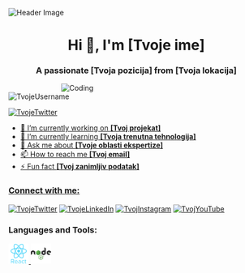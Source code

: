 ![Header Image](https://developers.giphy.com/branch/master/static/api-512d36c09662682717108a38bbb5c57d.gif)  
<h1 align="center">Hi 👋, I'm [Tvoje ime]</h1>  
<h3 align="center">A passionate [Tvoja pozicija] from [Tvoja lokacija]</h3>  
<img align="right" alt="Coding" width="400" src="Tvoj_slikovni_gif" />  

<p align="left"> <img src=""https://cdn.dribbble.com/users/926537/screenshots/4502924/python-2.gif"" alt="TvojeUsername" /> </p>

<p align="left"> <a href="https://twitter.com/TvojeTwitter" target="blank"><img src="https://img.shields.io/twitter/follow/TvojeTwitter?logo=twitter&style=for-the-badge" alt="TvojeTwitter"  </p>

- 🔭 I’m currently working on **[Tvoj projekat]**  
- 🌱 I’m currently learning **[Tvoja trenutna tehnologija]**  
- 💬 Ask me about **[Tvoje oblasti ekspertize]**  
- 📫 How to reach me **[Tvoj email]**  
- ⚡ Fun fact **[Tvoj zanimljiv podatak]**  

<h3 align="left">Connect with me:</h3>  
<p align="left">  
<a href="https://twitter.com/TvojeTwitter" target="blank"><img align="center" src="https://raw.githubusercontent.com/rahuldkjain/github-profile-readme-generator/master/src/images/icons/Social/twitter.svg" alt="TvojeTwitter" height="30" width="40" /></a>  
<a href="https://linkedin.com/in/TvojeLinkedIn" target="blank"><img align="center" src="https://raw.githubusercontent.com/rahuldkjain/github-profile-readme-generator/master/src/images/icons/Social/linked-in-alt.svg" alt="TvojeLinkedIn" height="30" width="40" /></a>  
<a href="https://instagram.com/TvojInstagram" target="blank"><img align="center" src="https://raw.githubusercontent.com/rahuldkjain/github-profile-readme-generator/master/src/images/icons/Social/instagram.svg" alt="TvojInstagram" height="30" width="40" /></a>  
<a href="https://www.youtube.com/c/TvojYouTube" target="blank"><img align="center" src="https://raw.githubusercontent.com/rahuldkjain/github-profile-readme-generator/master/src/images/icons/Social/youtube.svg" alt="TvojYouTube" height="30" width="40" /></a>  
</p>  

<h3 align="left">Languages and Tools:</h3>  
<p align="left">  
<a href="https://reactjs.org/" target="_blank" rel="noreferrer"> <img src="https://raw.githubusercontent.com/devicons/devicon/master/icons/react/react-original-wordmark.svg" alt="react" width="40" height="40"/> </a>  
<a href="https://www.nodejs.org" target="_blank" rel="noreferrer"> <img src="https://raw.githubusercontent.com/devicons/devicon/master/icons/nodejs/nodejs-original-wordmark.svg" alt="nodejs" width="40" height="40"/> </a>  
<!-- Dodaj više alata koje koristiš ovde -->
</p>
